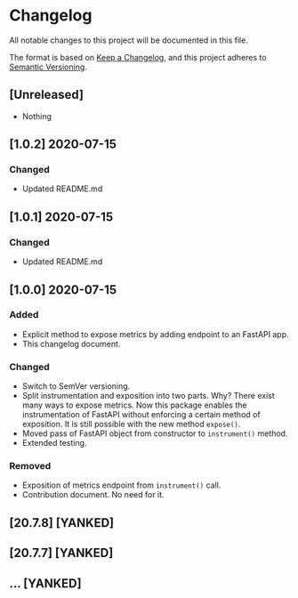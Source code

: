 # Changelog

All notable changes to this project will be documented in this file.

The format is based on [Keep a Changelog](https://keepachangelog.com/en/1.0.0/),
and this project adheres to [Semantic Versioning](https://semver.org/spec/v2.0.0.html).

## [Unreleased]

* Nothing

## [1.0.2] 2020-07-15

### Changed

* Updated README.md

## [1.0.1] 2020-07-15

### Changed

* Updated README.md

## [1.0.0] 2020-07-15

### Added

* Explicit method to expose metrics by adding endpoint to an FastAPI app.
* This changelog document.

### Changed

* Switch to SemVer versioning.
* Split instrumentation and exposition into two parts. Why? There exist many 
    ways to expose metrics. Now this package enables the instrumentation of 
    FastAPI without enforcing a certain method of exposition. It is still 
    possible with the new method `expose()`.
* Moved pass of FastAPI object from constructor to `instrument()` method.
* Extended testing.

### Removed

* Exposition of metrics endpoint from `ìnstrument()` call.
* Contribution document. No need for it.

## [20.7.8] [YANKED]

## [20.7.7] [YANKED]

## ... [YANKED]
